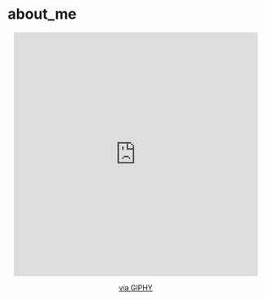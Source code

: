 # about_me
<div id="header" align="center">
  <iframe src="https://giphy.com/embed/MdA16VIoXKKxNE8Stk" width="480" height="480" frameBorder="0" class="giphy-embed" allowFullScreen></iframe><p><a href="https://giphy.com/gifs/rock-coding-programming-MdA16VIoXKKxNE8Stk">via GIPHY</a></p>
</div>
